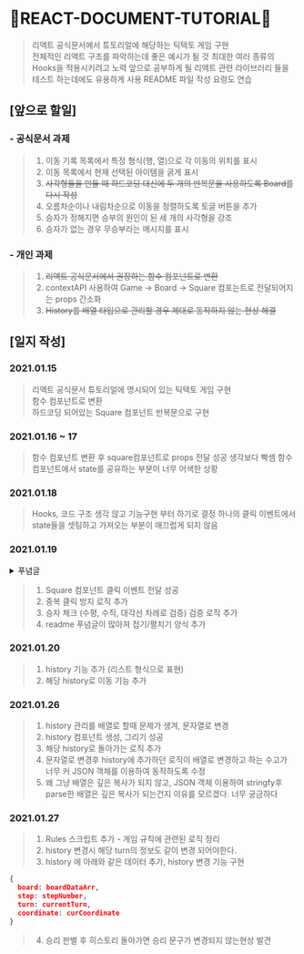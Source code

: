 # 🖕REACT-DOCUMENT-TUTORIAL🖕
> 리액트 공식문서에서 튜토리얼에 해당하는 틱택토 게임 구현  
> 전체적인 리액트 구조를 파악하는데 좋은 예시가 될 것
> 최대한 여러 종류의 Hooks을 적용시키려고 노력
> 앞으로 공부하게 될 리액트 관련 라이브러리 들을 테스트 하는데에도 유용하게 사용
> README 파일 작성 요령도 연습
##  
  
  
## [앞으로 할일] 
### - 공식문서 과제
> 1. 이동 기록 목록에서 특정 형식(행, 열)으로 각 이동의 위치를 표시
> 2. 이동 목록에서 현재 선택된 아이템을 굵게 표시
> 3. ~~사각형들을 만들 때 하드코딩 대신에 두 개의 반복문을 사용하도록 Board를 다시 작성~~
> 4. 오름차순이나 내림차순으로 이동을 정렬하도록 토글 버튼을 추가
> 5. 승자가 정해지면 승부의 원인이 된 세 개의 사각형을 강조
> 6. 승자가 없는 경우 무승부라는 메시지를 표시  

### - 개인 과제
> 1. ~~리액트 공식문서에서 권장하는 함수 컴포넌트로 변환~~
> 2. contextAPI 사용하여 Game -> Board -> Square 컴포는트로 전달되어지는 props 간소화
> 3. ~~History를 배열 타입으로 관리할 경우 제대로 동작하지 않는 현상 해결~~
  


  
## [일지 작성]
### 2021.01.15  
> 리액트 공식문서 튜토리얼에 명시되어 있는 틱택토 게임 구현  
> 함수 컴포넌트로 변환  
> 하드코딩 되어있는 Square 컴포넌트 반복문으로 구현  
  
### 2021.01.16 ~ 17
> 함수 컴포넌트 변환 후 square컴포넌트로 props 전달 성공
> 생각보다 빡셈
> 함수 컴포넌트에서 state를 공유하는 부분이 너무 어색한 상황
  
### 2021.01.18
> Hooks, 코드 구조 생각 않고 기능구현 부터 하기로 결정
> 하나의 클릭 이벤트에서 state들을 셋팅하고 가져오는 부분이 매끄럽게 되지 않음

### 2021.01.19
<details>
<summary> 푸념글 </summary>
<div markdown="1">

> 망할 X O 번갈아서 나오게 하는게 왜 마음대로 안돼 setState가 비동기인가.. 물어볼 사람이 없네
```
let [currentTurn, setCurrentTurn] = useState("X");

const squareClick = (boardDataArr, x, y) => {
  (nextTurn === "X") ? setCurrentTurn("X") : setCurrentTurn("O");
  
  const copyBoardDataArr = boardDataArr.slice();
  copyBoardDataArr[x][y] = currentTurn;
  setBoardDataArr(copyBoardDataArr);
  
  setNextTurn((nextTurn === "X") ? "Y" : "X");
};
```
> 이 코드에서 squareClick 이벤트가 처음 실행될때 setCurrentTurn 적용이 안되는 현상
> setCurrentTurn을 사용하지 않고, nextTurn state 설정해주면서 바로 값을 넣어주면 정상 작동
> 하나의 이벤트에서 두개 state 설정이 안되는건가 ?...
```dotnetcli
let [currentTurn, setCurrentTurn] = useState("X");
  let [boardDataArr, setBoardDataArr] = useState(initBoard(3, 3));
  let [nextTurn, setNextTurn] = useState("O");  

  // 게임 컴포넌트가 처음 랜더링 될때 
  // 현재 Turn은 X 이고 다음 Turn은 O로 설정 하고 시작
  const squareClick = (boardDataArr, x, y) => {
  const copyBoardDataArr = boardDataArr.slice();
  copyBoardDataArr[x][y] = currentTurn;
  setBoardDataArr(copyBoardDataArr);  

  // 현재Turn에 nextTurn으로 셋팅 되어있던 차례를 적용
  setCurrentTurn(nextTurn);
  // nextTurn 변경
  setNextTurn((nextTurn === "X") ? "O" : "X");
};
```
> 그냥 로직이 잘못된거 였다.
> 주석에 설명한 순서에 맞게 setState 로직을 태워줘야 동작한다.
> 이런 이벤트성 함수를 만들때는 해당 이벤트가 해줘야하는 일을 먼저 처리하고
> 다음 플래그에 대한 작업을 해주는 순서로 해야하는게 맞는것 같다.
> 해당 이벤트가 실행되는 시점에서 setState를 하면 해당 이벤트가 종료되고 값이 적용되어 지는 느낌

</div>
</details>

> 1. Square 컴포넌트 클릭 이벤트 전달 성공
> 2. 중복 클릭 방지 로직 추가
> 3. 승자 체크 (수평, 수직, 대각선 차례로 검증) 검증 로직 추가
> 4. readme 푸념글이 많아져 접기/펼치기 양식 추가

### 2021.01.20

> 1. history 기능 추가 (리스트 형식으로 표현)
> 2. 해당 history로 이동 기능 추가


### 2021.01.26
> 1. history 관리를 배열로 할때 문제가 생겨, 문자열로 변경
> 2. history 컴포넌트 생성, 그리기 성공
> 3. 해당 history로 돌아가는 로직 추가
> 4. 문자열로 변경후 history에 추가하던 로직이 배열로 변경하고 하는 수고가 너무 커 JSON 객체를 이용하여 동작하도록 수정
> 5. 왜 그냥 배열은 깊은 복사가 되지 않고, JSON 객체 이용하여 stringfy후 parse한 배열은 깊은 복사가 되는건지 이유를 모르겠다. 너무 궁금하다

### 2021.01.27
> 1. Rules 스크립트 추가 - 게임 규칙에 관련된 로직 정리
> 2. history 변경시 해당 turn의 정보도 같이 변경 되어야한다.
> 3. history 에 아래와 같은 데이터 추가, history 변경 기능 구현
```json
{
  board: boardDataArr,
  step: stepNumber,
  turn: currentTurn,
  coordinate: curCoordinate
}
```
> 4. 승리 판별 후 히스토리 돌아가면 승리 문구가 변경되지 않는현상 발견